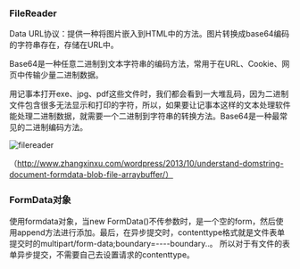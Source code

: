 ### FileReader
Data URL协议：提供一种将图片嵌入到HTML中的方法。图片转换成base64编码的字符串存在，存储在URL中。

Base64是一种任意二进制到文本字符串的编码方法，常用于在URL、Cookie、网页中传输少量二进制数据。

用记事本打开exe、jpg、pdf这些文件时，我们都会看到一大堆乱码，因为二进制文件包含很多无法显示和打印的字符，所以，如果要让记事本这样的文本处理软件能处理二进制数据，就需要一个二进制到字符串的转换方法。Base64是一种最常见的二进制编码方法。

![filereader](http://lc-jnsqxslr.cn-n1.lcfile.com/2bd0a3782f9446df96b0.jpg)

（http://www.zhangxinxu.com/wordpress/2013/10/understand-domstring-document-formdata-blob-file-arraybuffer/）

### FormData对象
使用formdata对象，当new FormData()不传参数时，是一个空的form，然后使用append方法进行添加。最后，在异步提交时，contenttype格式就是文件表单提交时的multipart/form-data;boundary=----boundary..。 所以对于有文件的表单异步提交，不需要自己去设置请求的contenttype。

